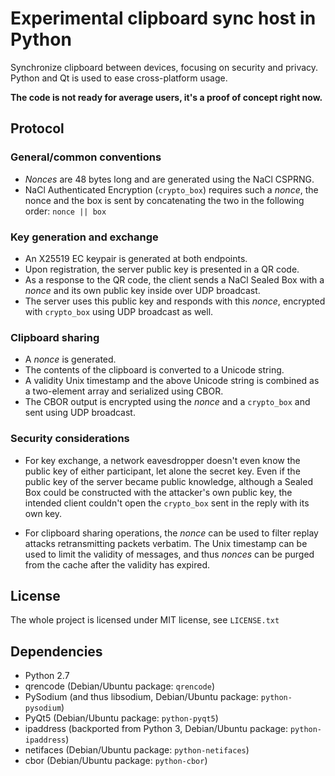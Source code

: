 Experimental clipboard sync host in Python
==========================================

Synchronize clipboard between devices, focusing on security and privacy.
Python and Qt is used to ease cross-platform usage.

**The code is not ready for average users, it's a proof of concept right now.**

Protocol
--------

### General/common conventions

 - _Nonces_ are 48 bytes long and are generated using the NaCl CSPRNG.
 - NaCl Authenticated Encryption (`crypto_box`) requires such a _nonce_,
   the nonce and the box is sent by concatenating the two in the
   following order: `nonce || box`

### Key generation and exchange

 - An X25519 EC keypair is generated at both endpoints.
 - Upon registration, the server public key is presented in a QR code.
 - As a response to the QR code, the client sends a NaCl Sealed Box with a
   _nonce_ and its own public key inside over UDP broadcast.
 - The server uses this public key and responds with this _nonce_, encrypted
   with `crypto_box` using UDP broadcast as well.

### Clipboard sharing

 - A _nonce_ is generated.
 - The contents of the clipboard is converted to a Unicode string.
 - A validity Unix timestamp and the above Unicode string is combined as a
   two-element array and serialized using CBOR.
 - The CBOR output is encrypted using the _nonce_ and a `crypto_box` and
   sent using UDP broadcast.

### Security considerations

 - For key exchange, a network eavesdropper doesn't even know the public key
   of either participant, let alone the secret key. Even if the public key of
   the server became public knowledge, although a Sealed Box could be
   constructed with the attacker's own public key, the intended client
   couldn't open the `crypto_box` sent in the reply with its own key.

 - For clipboard sharing operations, the _nonce_ can be used to filter replay
   attacks retransmitting packets verbatim. The Unix timestamp can be used
   to limit the validity of messages, and thus _nonces_ can be purged from
   the cache after the validity has expired.

License
-------

The whole project is licensed under MIT license, see `LICENSE.txt`

Dependencies
------------

 - Python 2.7
 - qrencode (Debian/Ubuntu package: `qrencode`)
 - PySodium (and thus libsodium, Debian/Ubuntu package: `python-pysodium`)
 - PyQt5 (Debian/Ubuntu package: `python-pyqt5`)
 - ipaddress (backported from Python 3, Debian/Ubuntu package: `python-ipaddress`)
 - netifaces (Debian/Ubuntu package: `python-netifaces`)
 - cbor (Debian/Ubuntu package: `python-cbor`)
